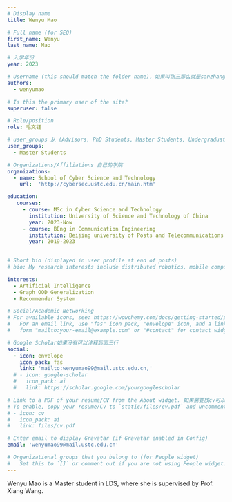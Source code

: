 ```yaml
---
# Display name
title: Wenyu Mao

# Full name (for SEO)
first_name: Wenyu
last_name: Mao

# 入学年份
year: 2023

# Username (this should match the folder name)，如果叫张三那么就是sanzhang
authors:
  - wenyumao

# Is this the primary user of the site? 
superuser: false

# Role/position 
role: 毛文钰

# user_groups 从 (Advisors, PhD Students, Master Students, Undergraduate) 从这四个里面选
user_groups:
  - Master Students

# Organizations/Affiliations 自己的学院
organizations:
  - name: School of Cyber Science and Technology
    url:  'http://cybersec.ustc.edu.cn/main.htm'

education:
   courses:
     - course: MSc in Cyber Science and Technology
       institution: University of Science and Technology of China
       year: 2023-Now
     - course: BEng in Communication Engineering 
       institution: Beijing university of Posts and Telecommunications
       year: 2019-2023
   

# Short bio (displayed in user profile at end of posts)
# bio: My research interests include distributed robotics, mobile computing and programmable matter.

interests:
  - Artificial Intelligence
  - Graph OOD Generalization
  - Recommender System

# Social/Academic Networking
# For available icons, see: https://wowchemy.com/docs/getting-started/page-builder/#icons
#   For an email link, use "fas" icon pack, "envelope" icon, and a link in the
#   form "mailto:your-email@example.com" or "#contact" for contact widget.

# Google Scholar如果没有可以注释后面三行
social:
  - icon: envelope
    icon_pack: fas
    link: 'mailto:wenyumao99@mail.ustc.edu.cn,'
  # - icon: google-scholar
  #   icon_pack: ai
  #   link: https://scholar.google.com/yourgooglescholar

# Link to a PDF of your resume/CV from the About widget. 如果需要放cv可以发给我
# To enable, copy your resume/CV to `static/files/cv.pdf` and uncomment the lines below.
# - icon: cv
#   icon_pack: ai
#   link: files/cv.pdf

# Enter email to display Gravatar (if Gravatar enabled in Config)
email: 'wenyumao99@mail.ustc.edu.cn'

# Organizational groups that you belong to (for People widget)
#   Set this to `[]` or comment out if you are not using People widget.
---
```


Wenyu Mao is a Master student in LDS, where she is supervised by Prof. Xiang Wang.
